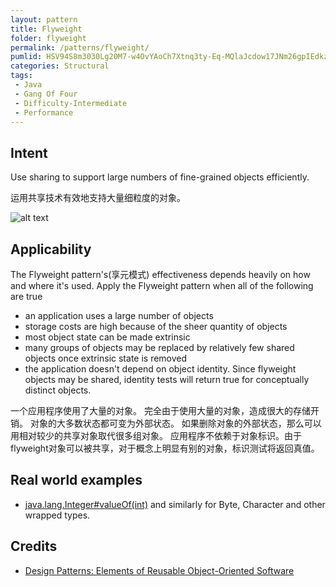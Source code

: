 ```yaml
---
layout: pattern
title: Flyweight
folder: flyweight
permalink: /patterns/flyweight/
pumlid: HSV94S8m3030Lg20M7-w4OvYAoCh7Xtnq3ty-Eq-MQlaJcdow17JNm26gpIEdkzqidffa4Qfrm2MN1XeSEADsqxEJRU94MJgCD1_W4C-YxZr08hwNqaRPUQGBm00
categories: Structural
tags:
 - Java
 - Gang Of Four
 - Difficulty-Intermediate
 - Performance
---
```


## Intent
Use sharing to support large numbers of fine-grained objects
efficiently.

运用共享技术有效地支持大量细粒度的对象。

![alt text](./etc/flyweight_1.png "Flyweight")

## Applicability
The Flyweight pattern's(享元模式) effectiveness depends heavily on how
and where it's used. Apply the Flyweight pattern when all of the following are
true

* an application uses a large number of objects
* storage costs are high because of the sheer quantity of objects
* most object state can be made extrinsic
* many groups of objects may be replaced by relatively few shared objects once extrinsic state is removed
* the application doesn't depend on object identity. Since flyweight objects may be shared, identity tests will return true for conceptually distinct objects.

一个应用程序使用了大量的对象。
完全由于使用大量的对象，造成很大的存储开销。
对象的大多数状态都可变为外部状态。
如果删除对象的外部状态，那么可以用相对较少的共享对象取代很多组对象。
应用程序不依赖于对象标识。由于flyweight对象可以被共享，对于概念上明显有别的对象，标识测试将返回真值。

## Real world examples

* [java.lang.Integer#valueOf(int)](http://docs.oracle.com/javase/8/docs/api/java/lang/Integer.html#valueOf%28int%29) and similarly for Byte, Character and other wrapped types.

## Credits

* [Design Patterns: Elements of Reusable Object-Oriented Software](http://www.amazon.com/Design-Patterns-Elements-Reusable-Object-Oriented/dp/0201633612)
